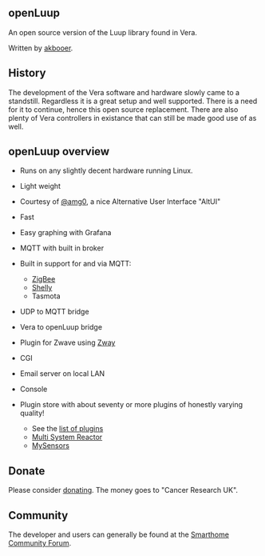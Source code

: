 ## openLuup
An open source version of the Luup library found in Vera.

Written by [akbooer](https://github.com/akbooer/openLuup).

## History
The development of the Vera software and hardware slowly came to a standstill. Regardless it is a great setup and well supported. There is a need for it to continue, hence this open source replacement. There are also plenty of Vera controllers in existance that can still be made good use of as well.

## openLuup overview
- Runs on any slightly decent hardware running Linux.
- Light weight
- Courtesy of [@amg0](https://github.com/amg0/ALTUI), a nice Alternative User Interface "AltUI"
- Fast
- Easy graphing with Grafana
- MQTT with built in broker
- Built in support for and via MQTT:
  * [ZigBee](https://www.zigbee2mqtt.io/)
  * [Shelly](https://www.shelly.com/en)
  * Tasmota
- UDP to MQTT bridge
- Vera to openLuup bridge
- Plugin for Zwave using [Zway](https://z-wave.me/products/uzb/)
- CGI
- Email server on local LAN
- Console

- Plugin store with about seventy or more plugins of honestly varying quality!
  * See the [list of plugins](plugins-list.md)
  * [Multi System Reactor](https://reactor.toggledbits.com/docs/)
  * [MySensors](https://www.mysensors.org/)

## Donate
Please consider [donating](https://www.justgiving.com/DataYours/). The money goes to "Cancer Research UK".

## Community
The developer and users can generally be found at the [Smarthome Community Forum](https://smarthome.community/).
